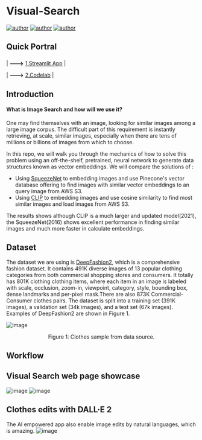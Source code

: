 # Visual-Search
[![author](https://img.shields.io/badge/Author-Rayden_Xu-blue.svg)](https://www.linkedin.com/in/rundong-xu-269012230/) 
[![author](https://img.shields.io/badge/Author-Binghui_Lai-blue.svg)](https://www.linkedin.com/in/binghui-lai/) 
[![author](https://img.shields.io/badge/Author-Ziwei_Duan-blue.svg)](https://www.linkedin.com/in/ziwei-duan-create/) 
## Quick Portral
### 
| **--->** [1.Streamlit App](https://dduan-zw-visual-search-welcome-fztyvt.streamlit.app/) |

| **--->** [2.Codelab](https://docs.google.com/document/d/1p8RdCUnfBQIfVtpQ8gmEty_1RgeEwW62a6ZI0g2rdaI/edit#heading=h.knzgz5vyduac) |

## Introduction
#### What is Image Search and how will we use it?
One may find themselves with an image, looking for similar images among a large image corpus. The difficult part of this requirement is instantly retrieving, at scale, similar images, especially when there are tens of millions or billions of images from which to choose.

In this repo, we will walk you through the mechanics of how to solve this problem using an off-the-shelf, pretrained, neural network to generate data structures known as vector embeddings. We will compare the solutions of :
- Using [SqueezeNet](https://arxiv.org/abs/1602.07360) to embedding images and use Pinecone's vector database offering to find images with similar vector embeddings to an query image from AWS S3.
- Using [CLIP](https://openai.com/research/clip) to embedding images and use cosine similarity to find most similar images and load images from AWS S3.

The results shows although CLIP is a much larger and updated model(2021), the SqueezeNet(2016) shows excellent performance in finding similar images and much more faster in calculate embeddings.

## Dataset
The dataset we are using is [DeepFashion2](https://github.com/switchablenorms/DeepFashion2), which is a comprehensive fashion dataset. It contains 491K diverse images of 13 popular clothing categories from both commercial shopping stores and consumers. It totally has 801K clothing clothing items, where each item in an image is labeled with scale, occlusion, zoom-in, viewpoint, category, style, bounding box, dense landmarks and per-pixel mask.There are also 873K Commercial-Consumer clothes pairs.
The dataset is split into a training set (391K images), a validation set (34k images), and a test set (67k images).
Examples of DeepFashion2 are shown in Figure 1.

![image](https://user-images.githubusercontent.com/64514218/229259196-707ba69b-a5d0-4de5-b6a3-8f5953809cae.png)
<p align='center'>Figure 1: Clothes sample from data source.</p>

## Workflow

## Visual Search web page showcase
![image](https://user-images.githubusercontent.com/64514218/229259277-e66a723f-2ceb-4586-b392-1f352f7eea5b.png)
![image](https://user-images.githubusercontent.com/64514218/229259289-80deae29-cd8e-4e2c-8864-00d999803554.png)

## Clothes edits with DALL·E 2
The AI empowered app also enable image edits by natural languages, which is amazing.
![image](https://user-images.githubusercontent.com/64514218/229259361-19241d76-970f-49d9-8604-70b9e5ef543d.png)
